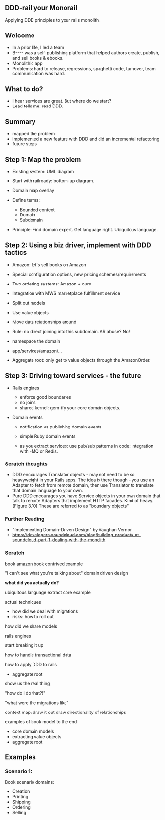 DDD-rail your Monorail 
----------------------

Applying DDD principles to your rails monolith.

## Welcome

* In a prior life, I led a team
* B---- was a self-publishing platform that helped authors create,
  publish, and sell books & ebooks.
* Monolithic app
* Problems: hard to release, regressions, spaghetti code, turnover, team
  communication was hard.

## What to do?

* I hear services are great. But where do we start?
* Lead tells me: read DDD.

## Summary

* mapped the problem
* implemented a new feature with DDD and did an incremental refactoring
* future steps

## Step 1: Map the problem

* Existing system: UML diagram
* Start with railroady: bottom-up diagram.
* Domain map overlay

* Define terms:
  - Bounded context
  - Domain
  - Subdomain

* Principle: Find domain expert. Get language right. Ubiquitous
  language.

## Step 2: Using a biz driver, implement with DDD tactics

* Amazon: let's sell books on Amazon
* Special configuration options, new pricing schemes/requirements
* Two ordering systems: Amazon + ours
* Integration with MWS marketplace fulfillment service

* Split out models
* Use value objects
* Move data relationships around
* Rule: no direct joining into this subdomain. AR abuse? No!
* namespace the domain
* app/services/amazon/...
* Aggregate root: only get to value objects through the AmazonOrder.

## Step 3: Driving toward services - the future

* Rails engines
  - enforce good boundaries
  - no joins
  - shared kernel: gem-ify your core domain objects.

* Domain events
  - notification vs publishing domain events

  - simple Ruby domain events
  - as you extract services: use pub/sub patterns in code: integration with -MQ or Redis.

### Scratch thoughts

- DDD encourages Translator objects - may not need to be so heavyweight
  in your Rails apps. The idea is there though - you use an Adapter to
  fetch from remote domain, then use Translator to translate that domain
  language to your own.
- Pure DDD encourages you have Service objects in your own domain that
  talk to remote Adapters that implement HTTP facades. Kind of heavy.
  (Figure 3.10) These are referred to as "boundary objects"

### Further Reading

- "Implementing Domain-Driven Design" by Vaughan Vernon
- https://developers.soundcloud.com/blog/building-products-at-soundcloud-part-1-dealing-with-the-monolith

### Scratch

book
amazon book
contrived example

"i can't see what you're talking about"
domain driven design

**what did you actually do?**

ubiquitous language
extract core example

actual techniques
* how did we deal with migrations
* risks: how to roll out

how did we share models

rails engines

start breaking it up

how to handle transactional data

how to apply DDD to rails

* aggregate root

show us the real thing

"how do i do that?!"

"what were the migrations like"

context map:
  draw it out
  draw directionality of relationships

examples of book model to the end

- core domain models
- extracting value objects
- aggregate root

## Examples

### Scenario 1:

Book scenario domains:

- Creation
- Printing
- Shipping
- Ordering
- Selling

